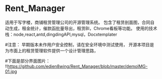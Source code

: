 # Rent_Manager
适用于写字楼，商铺租赁管理公司的开源管理系统。
包含了租赁剖面图，合同自动生成，租金统计，催款函批量导出，租赁BI，Chrome看板等功能。
使用的技术栈：node,react,antd,dingdingAPI,mysql，Docxtemplater

#注意：
早期版本未作用户安全控制，请在安全环境中测试使用，
开源本项目是为市面上的租赁管理软件提供一个设计管理思路，

#下面是部分界面图片：
!!https://github.com/edien8wing/Rent_Manager/blob/master/demoIMG-01.jpg
